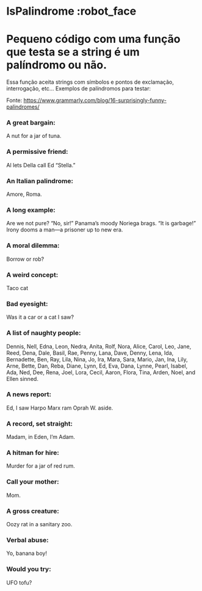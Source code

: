 # IsPalindrome :robot_face

# Pequeno código com uma função que testa se a string é um palíndromo ou não.

Essa função aceita strings com símbolos e pontos de exclamação, interrogação, etc...
Exemplos de palíndromos para testar:

Fonte: https://www.grammarly.com/blog/16-surprisingly-funny-palindromes/

### A great bargain:

A nut for a jar of tuna.

### A permissive friend:

Al lets Della call Ed “Stella.”

### An Italian palindrome:

Amore, Roma.

### A long example:

Are we not pure? “No, sir!” Panama’s moody Noriega brags. “It is garbage!” Irony dooms a man—a prisoner up to new era.

### A moral dilemma:

Borrow or rob?
### A weird concept:

Taco cat

### Bad eyesight:

Was it a car or a cat I saw?

### A list of naughty people:

Dennis, Nell, Edna, Leon, Nedra, Anita, Rolf, Nora, Alice, Carol, Leo, Jane, Reed, Dena, Dale, Basil, Rae, Penny, Lana, Dave, Denny, Lena, Ida, Bernadette, Ben, Ray, Lila, Nina, Jo, Ira, Mara, Sara, Mario, Jan, Ina, Lily, Arne, Bette, Dan, Reba, Diane, Lynn, Ed, Eva, Dana, Lynne, Pearl, Isabel, Ada, Ned, Dee, Rena, Joel, Lora, Cecil, Aaron, Flora, Tina, Arden, Noel, and Ellen sinned.

### A news report:

Ed, I saw Harpo Marx ram Oprah W. aside.

### A record, set straight:

Madam, in Eden, I’m Adam.

### A hitman for hire:

Murder for a jar of red rum.

### Call your mother:

Mom.

### A gross creature:

Oozy rat in a sanitary zoo.

### Verbal abuse:

Yo, banana boy!

### Would you try:

UFO tofu?
